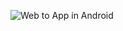 ![Web to App in Android ](https://github.com/user-attachments/assets/dc7e9392-8db8-40fd-8272-d6d61bdcdb7d)
